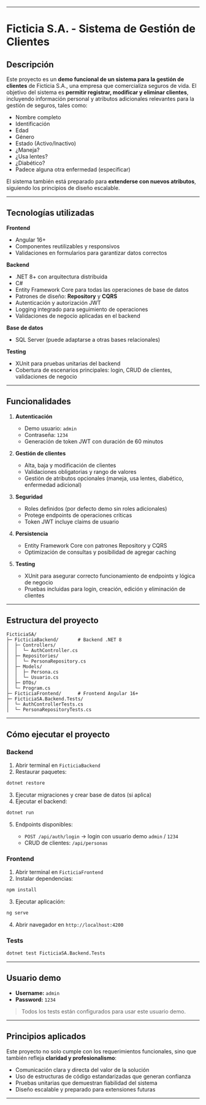 ﻿---

# Ficticia S.A. - Sistema de Gestión de Clientes

## Descripción

Este proyecto es un **demo funcional de un sistema para la gestión de clientes** de Ficticia S.A., una empresa que comercializa seguros de vida.
El objetivo del sistema es **permitir registrar, modificar y eliminar clientes**, incluyendo información personal y atributos adicionales relevantes para la gestión de seguros, tales como:

* Nombre completo
* Identificación
* Edad
* Género
* Estado (Activo/Inactivo)
* ¿Maneja?
* ¿Usa lentes?
* ¿Diabético?
* Padece alguna otra enfermedad (especificar)

El sistema también está preparado para **extenderse con nuevos atributos**, siguiendo los principios de diseño escalable.

---

## Tecnologías utilizadas

**Frontend**

* Angular 16+
* Componentes reutilizables y responsivos
* Validaciones en formularios para garantizar datos correctos

**Backend**

* .NET 8+ con arquitectura distribuida
* C#
* Entity Framework Core para todas las operaciones de base de datos
* Patrones de diseño: **Repository** y **CQRS**
* Autenticación y autorización JWT
* Logging integrado para seguimiento de operaciones
* Validaciones de negocio aplicadas en el backend

**Base de datos**

* SQL Server (puede adaptarse a otras bases relacionales)

**Testing**

* XUnit para pruebas unitarias del backend
* Cobertura de escenarios principales: login, CRUD de clientes, validaciones de negocio

---

## Funcionalidades

1. **Autenticación**

   * Demo usuario: `admin`
   * Contraseña: `1234`
   * Generación de token JWT con duración de 60 minutos

2. **Gestión de clientes**

   * Alta, baja y modificación de clientes
   * Validaciones obligatorias y rango de valores
   * Gestión de atributos opcionales (maneja, usa lentes, diabético, enfermedad adicional)

3. **Seguridad**

   * Roles definidos (por defecto demo sin roles adicionales)
   * Protege endpoints de operaciones críticas
   * Token JWT incluye claims de usuario

4. **Persistencia**

   * Entity Framework Core con patrones Repository y CQRS
   * Optimización de consultas y posibilidad de agregar caching

5. **Testing**

   * XUnit para asegurar correcto funcionamiento de endpoints y lógica de negocio
   * Pruebas incluidas para login, creación, edición y eliminación de clientes

---

## Estructura del proyecto

```
FicticiaSA/
├─ FicticiaBackend/       # Backend .NET 8
│  ├─ Controllers/
│  │  └─ AuthController.cs
│  ├─ Repositories/
│  │  └─ PersonaRepository.cs
│  ├─ Models/
│  │  ├─ Persona.cs
│  │  └─ Usuario.cs
│  ├─ DTOs/
│  └─ Program.cs
├─ FicticiaFrontend/      # Frontend Angular 16+
├─ FicticiaSA.Backend.Tests/
│  └─ AuthControllerTests.cs
│  └─ PersonaRepositoryTests.cs
```

---

## Cómo ejecutar el proyecto

### Backend

1. Abrir terminal en `FicticiaBackend`
2. Restaurar paquetes:

```bash
dotnet restore
```

3. Ejecutar migraciones y crear base de datos (si aplica)
4. Ejecutar el backend:

```bash
dotnet run
```

5. Endpoints disponibles:

   * `POST /api/auth/login` → login con usuario demo `admin` / `1234`
   * CRUD de clientes: `/api/personas`

### Frontend

1. Abrir terminal en `FicticiaFrontend`
2. Instalar dependencias:

```bash
npm install
```

3. Ejecutar aplicación:

```bash
ng serve
```

4. Abrir navegador en `http://localhost:4200`

### Tests

```bash
dotnet test FicticiaSA.Backend.Tests
```

---

## Usuario demo

* **Username:** `admin`
* **Password:** `1234`

> Todos los tests están configurados para usar este usuario demo.

---

## Principios aplicados

Este proyecto no solo cumple con los requerimientos funcionales, sino que también refleja **claridad y profesionalismo**:

* Comunicación clara y directa del valor de la solución
* Uso de estructuras de código estandarizadas que generan confianza
* Pruebas unitarias que demuestran fiabilidad del sistema
* Diseño escalable y preparado para extensiones futuras

---
